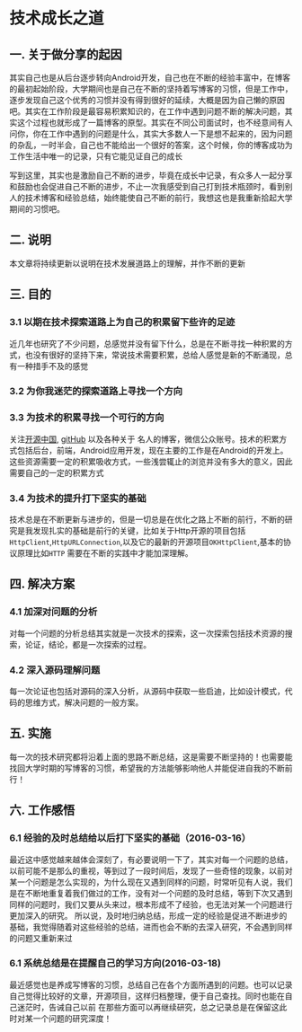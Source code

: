 # 技术成长之道

## 一. 关于做分享的起因
其实自己也是从后台逐步转向Android开发，自己也在不断的经验丰富中，在博客的最初起始阶段，大学期间也是自己在不断的坚持着写博客的习惯，但是工作中，逐步发现自己这个优秀的习惯并没有得到很好的延续，大概是因为自己懒的原因吧。其实在工作阶段是最容易积累知识的，在工作中遇到问题不断的解决问题，其实这个过程也就形成了一篇博客的原型。其实在不同公司面试时，也不经意间有人问你，你在工作中遇到的问题是什么，其实大多数人一下是想不起来的，因为问题的杂乱，一时半会，自己也不能给出一个很好的答案，这个时候，你的博客成功为工作生活中唯一的记录，只有它能见证自己的成长
  
写到这里，其实也是激励自己不断的进步，毕竟在成长中记录，有众多人一起分享和鼓励也会促进自己不断的进步，不止一次我感受到自己打到技术瓶颈时，看到别人的技术博客和经验总结，始终能使自己不断的前行，我想这也是我重新拾起大学期间的习惯吧。

## 二. 说明
本文章将持续更新以说明在技术发展道路上的理解，并作不断的更新
## 三. 目的
### 3.1 以期在技术探索道路上为自己的积累留下些许的足迹
近几年也研究了不少问题，总感觉并没有留下什么，总是在不断寻找一种积累的方式，也没有很好的坚持下来，常说技术需要积累，总给人感觉是新的不断涌现，总有一种措手不及的感觉
### 3.2 为你我迷茫的探索道路上寻找一个方向
### 3.3 为技术的积累寻找一个可行的方向
关注[开源中国](http://www.oschina.net/), [gitHub](https://www.github.com) 以及各种关于 名人的博客，微信公众账号。技术的积累方式包括后台，前端，Android应用开发，现在主要的工作是在Android的开发上。这些资源需要一定的积累吸收方式，一些浅尝辄止的浏览并没有多大的意义，因此需要自己的一定的积累方式
### 3.4 为技术的提升打下坚实的基础
技术总是在不断更新与进步的，但是一切总是在优化之路上不断的前行，不断的研究是我发现扎实的基础是前行的关键，比如关于Http开源的项目包括```HttpClient```,```HttpURLConnection```,以及它的最新的开源项目```OKHttpClient```,基本的协议原理比如```HTTP``` 需要在不断的实践中才能加深理解。

## 四. 解决方案
### 4.1 加深对问题的分析
对每一个问题的分析总结其实就是一次技术的探索，这一次探索包括技术资源的搜索，论证，结论，都是一次探索的过程。
### 4.2 深入源码理解问题
每一次论证也包括对源码的深入分析，从源码中获取一些启迪，比如设计模式，代码的思维方式，解决问题的一般方案。
## 五. 实施
每一次的技术研究都将沿着上面的思路不断总结，这是需要不断坚持的！也需要能找回大学时期的写博客的习惯，希望我的方法能够影响他人并能促进自我的不断前行！

## 六. 工作感悟
### 6.1 经验的及时总结给以后打下坚实的基础（2016-03-16）
最近这中感觉越来越体会深刻了，有必要说明一下了，其实对每一个问题的总结，以前可能不是那么的重视，等到过了一段时间后，发现了一些奇怪的现象，以前对某一个问题是怎么实现的，为什么现在又遇到同样的问题，时常听见有人说，我们是在不断地重复着我们做过的工作，没有对一个问题的及时总结，等到下次又遇到同样的问题时，我们又要从头来过，根本形成不了经验，也无法对某一个问题进行更加深入的研究。
所以说，及时地归纳总结，形成一定的经验是促进不断进步的基础，我觉得随着对这些经验的总结，进而也会不断的去深入研究，不会遇到同样的问题又重新来过

### 6.1 系统总结是在提醒自己的学习方向(2016-03-18)
最近感觉也是养成写博客的习惯，总结自己在各个方面所遇到的问题。也可以记录自己觉得比较好的文章，开源项目，这样归档整理，便于自己查找。同时也能在自己迷茫时，告诫自己以前
在那些方面可以再继续研究，总之记录总是在保留这此时对某一个问题的研究深度！